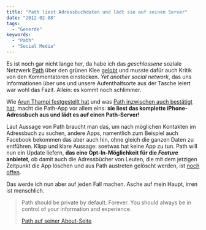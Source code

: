 ```yaml
---
title: "Path liest Adressbuchdaten und lädt sie auf seinen Server"
date: "2012-02-08"
tags:
  - "Generde"
keywords:
  - "Path"
  - "Social Media"
---
```


Es ist noch gar nicht lange her, da habe ich das _geschlossene_ soziale Netzwerk [Path](http://path.com) über den grünen Klee [gelobt](/codecandies/2012/01/06/path/) und musste dafür auch Kritik von den Kommentatoren einstecken. _Yet another social network_, das uns Informationen über uns und unsere Aufenthaltsorte aus der Tasche leiert war wohl das Fazit. Allein: es kommt noch schlimmer.

Wie [Arun Thampi festgestellt hat](http://mclov.in/2012/02/08/path-uploads-your-entire-address-book-to-their-servers.html) und was [Path inzwischen auch bestätigt hat](http://mclov.in/2012/02/08/path-uploads-your-entire-address-book-to-their-servers.html#comment-432202082), macht die Path-App vor allem eins: **sie liest das komplette iPhone-Adressbuch aus und lädt es auf einen Path-Server!**

Laut Aussage von Path braucht man das, um nach möglichen Kontakten im Adressbuch zu suchen, andere Apps, namentlich zum Beispiel auch Facebook bekommen das aber auch hin, ohne gleich die ganzen Daten zu entführen. Klipp und klare Aussage: soetwas hat keine App zu tun. Path will nun ein Update liefern, **das eine Opt-In-Möglichkeit für die _Feature_ anbietet**, ob damit auch die Adressbücher von Leuten, die mit dem jetzigen Zeitpunkt die App löschen und aus Path austreten gelöscht werden, ist [noch offen](http://www.businessinsider.com/path-app-stores-contacts-on-servers-2012-2).

Das werde ich nun aber auf jeden Fall machen. Asche auf mein Haupt, irren ist menschlich.

> Path should be private by default. Forever. You should always be in control of your information and experience.
>
> [Path auf seiner About-Seite](https://path.com/about)
